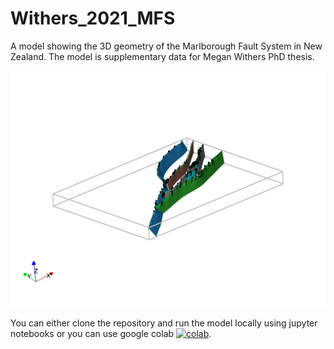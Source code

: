 # Withers_2021_MFS
A model showing the 3D geometry of the Marlborough Fault System in New Zealand. The model is supplementary data for Megan Withers PhD thesis.

![MFS model](abut.png)

You can either clone the repository and run the model locally using jupyter notebooks or you can use google colab [![colab](https://www.tensorflow.org/images/colab_logo_32px.png)](https://colab.research.google.com/github/lachlangrose/Withers_2021_MFS/blob/main/mfs_loopstructural_model.ipynb).
